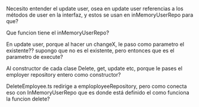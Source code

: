 Necesito entender el update user, osea en update user referencias a los métodos de user en la interfaz, y estos se usan en inMemoryUserRepo para que? 

Que funcion tiene el inMemoryUserRepo?

En update user, porque al hacer un changeX, le paso como parametro el existente?? supongo que no es el existente, pero entonces que es el parametro de execute?

Al constructor de cada clase Delete, get, update etc, porque le pases el employer repository entero como constructor?

DeleteEmployee.ts redirige a emploployeeRepository, pero como conecta eso con InMemoryUserRepo que es donde está definido el como funciona la funcion delete?